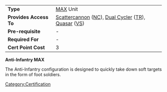 |                        |                                                                                                                                                                          |
| ---------------------- | ------------------------------------------------------------------------------------------------------------------------------------------------------------------------ |
| **Type**               | [MAX](../items/Mechanized_Assault_Exo-Suit.md) Unit                                                                                                                               |
| **Provides Access To** | [Scattercannon](../items/Scattercannon.md) ([NC](../etc/New_Conglomerate.md)), [Dual Cycler](../items/Dual-Cycler.md) ([TR](../etc/Terran_Republic.md)), [Quasar](../items/Quasar.md) ([VS](../etc/Vanu_Sovereignty.md)) |
| **Pre-requisite**      | \-                                                                                                                                                                       |
| **Required For**       | \-                                                                                                                                                                       |
| **Cert Point Cost**    | 3                                                                                                                                                                        |

**Anti-Infantry MAX**

The Anti-Infantry configuration is designed to quickly take down soft
targets in the form of foot soldiers.

[Category:Certification](../Category:Certification.md)
